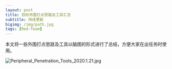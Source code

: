 ```yaml
---
layout: post
title: 目标外围打点思路及工具汇总
subtitle: 持续更新
bigimg: /img/path.jpg
tags: [Red-Team]
---
```


本文将一些外围打点思路及工具以脑图的形式进行了总结，方便大家在出任务时使用。


![Peripheral_Penetration_Tools_2020.1.21.jpg](https://cyber.hunttalk.cn/usr/uploads/2020/01/2437336136.jpg)
